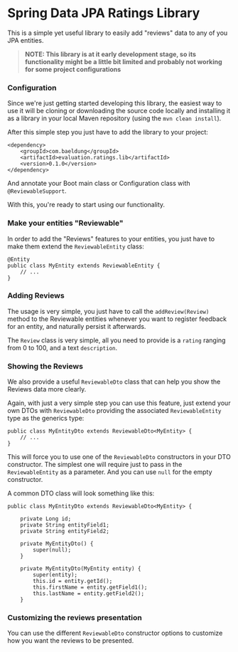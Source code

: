 # Spring Data JPA Ratings Library

This is a simple yet useful library to easily add "reviews" data to any of you JPA entities.

> **NOTE: This library is at it early development stage, so its functionality might be a little bit limited and probably not working for some project configurations**

### Configuration

Since we're just getting started developing this library, the easiest way to use it will be cloning or downloading the source code locally and installing it as a library in your local Maven repository (using the `mvn clean install`).

After this simple step you just have to add the library to your project:

```
<dependency>
	<groupId>com.baeldung</groupId>
	<artifactId>evaluation.ratings.lib</artifactId>
	<version>0.1.0</version>
</dependency>
```

And annotate your Boot main class or Configuration class with `@ReviewableSupport`.

With this, you're ready to start using our functionality.

### Make your entities "Reviewable"

In order to add the "Reviews" features to your entities, you just have to make them extend the `ReviewableEntity` class:

```
@Entity
public class MyEntity extends ReviewableEntity {
    // ...
}
```

### Adding Reviews

The usage is very simple, you just have to call the `addReview(Review)` method to the Reviewable entities whenever you want to register feedback for an entity, and naturally persist it afterwards.

The `Review` class is very simple, all you need to provide is a `rating` ranging from 0 to 100, and a text `description`.

### Showing the Reviews

We also provide a useful `ReviewableDto` class that can help you show the Reviews data more clearly.

Again, with just a very simple step you can use this feature, just extend your own DTOs with `ReviewableDto` providing the associated `ReviewableEntity` type as the generics type:

```
public class MyEntityDto extends ReviewableDto<MyEntity> {
    // ...
}
```

This will force you to use one of the `ReviewableDto` constructors in your DTO constructor. The simplest one will require just to pass in the `ReviewableEntity` as a parameter. And you can use `null` for the empty constructor.

A common DTO class will look something like this:

```
public class MyEntityDto extends ReviewableDto<MyEntity> {

    private Long id;
    private String entityField1;
    private String entityField2;

    private MyEntityDto() {
        super(null);
    }

    private MyEntityDto(MyEntity entity) {
        super(entity);
        this.id = entity.getId();
        this.firstName = entity.getField1();
        this.lastName = entity.getField2();
    }
```

### Customizing the reviews presentation

You can use the different `ReviewableDto` constructor options to customize how you want the reviews to be presented.

